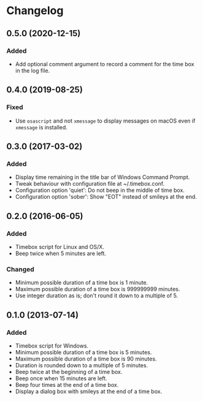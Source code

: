 Changelog
=========

0.5.0 (2020-12-15)
------------------

### Added

- Add optional comment argument to record a comment for the time box in
  the log file.


0.4.0 (2019-08-25)
------------------

### Fixed

- Use `osascript` and not `xmessage` to display messages on macOS even
  if `xmessage` is installed.


0.3.0 (2017-03-02)
------------------

### Added

- Display time remaining in the title bar of Windows Command Prompt.
- Tweak behaviour with configuration file at ~/.timebox.conf.
- Configuration option 'quiet': Do not beep in the middle of time box.
- Configuration option 'sober': Show "EOT" instead of smileys at the end.


0.2.0 (2016-06-05)
------------------

### Added

- Timebox script for Linux and OS/X.
- Beep twice when 5 minutes are left.


### Changed

- Minimum possible duration of a time box is 1 minute.
- Maximum possible duration of a time box is 999999999 minutes.
- Use integer duration as is; don't round it down to a multiple of 5.


0.1.0 (2013-07-14)
------------------

### Added

- Timebox script for Windows.
- Minimum possible duration of a time box is 5 minutes.
- Maximum possible duration of a time box is 90 minutes.
- Duration is rounded down to a multiple of 5 minutes.
- Beep twice at the beginning of a time box.
- Beep once when 15 minutes are left.
- Beep four times at the end of a time box.
- Display a dialog box with smileys at the end of a time box.

